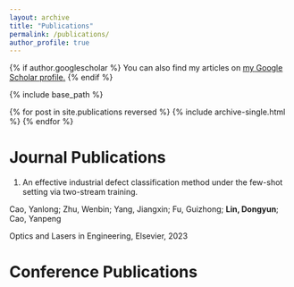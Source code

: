 ```yaml
---
layout: archive
title: "Publications"
permalink: /publications/
author_profile: true
---
```


{% if author.googlescholar %}
  You can also find my articles on <u><a href="{{author.googlescholar}}">my Google Scholar profile</a>.</u>
{% endif %}

{% include base_path %}

{% for post in site.publications reversed %}
  {% include archive-single.html %}
{% endfor %}

# Journal Publications
1. An effective industrial defect classification method under the few-shot setting via two-stream training.

Cao, Yanlong; Zhu, Wenbin; Yang, Jiangxin; Fu, Guizhong; **Lin, Dongyun**; Cao, Yanpeng

Optics and Lasers in Engineering, Elsevier, 2023

# Conference Publications


